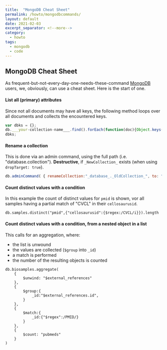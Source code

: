 ```yaml
---
title:  "MongoDB Cheat Sheet"
permalink: /howto/mongodbcommands/
layout: default
date: 2021-02-03
excerpt_separator: <!--more-->
category:
  - howto
tags:
  - mongodb
  - code
---
```


## MongoDB Cheat Sheet

As frequent-but-not-every-day-one-needs-these-command [MongoDB](http://mongodb.org) users, we, obviously, can use a cheat sheet. Here is the start of one.

#### List all (primary) attributes

Since not all documents may have all keys, the following method loops over all documents and collects the encountered keys.

```javascript
var dbks = {};
db.___your-collection-name___.find().forEach(function(doc){Object.keys(doc).forEach(function(key){allKeys[key]=1})})
dbks;
```

<!--more-->

#### Rename a collection

This is done via an admin command, using the full path (i.e. "database.collection").
**Destructive**, if `_NewCollection_` exists (when using `dropTarget: true`).

```javascript
db.adminCommand( { renameCollection:"_database_._OldCollection_", to: "_database_._NewCollection_", dropTarget: true } )
```

#### Count distinct values with a condition

In this example the count of distinct values for `pmid` is shown, vor all samples having a partial match of "CVCL" in their `cellosaurusid`.

```
db.samples.distinct("pmid",{"cellosaurusid":{$regex:/CVCL/i}}).length
```

#### Count distinct values with a condition, from a nested object in a list

This calls for an aggregation, where:

* the list is unwound
* the values are collected (`$group` into `_id`)
* a match is performed
* the number of the resulting objects is counted
 
```
db.biosamples.aggregate(
	{
		$unwind: "$external_references"
	},
	{
		$group:{
			_id:"$external_references.id",
		}
	},
	{
		$match:{
			_id:{"$regex":/PMID/}
		}
	},
	{
		$count: "pubmeds"
	}
)
```
